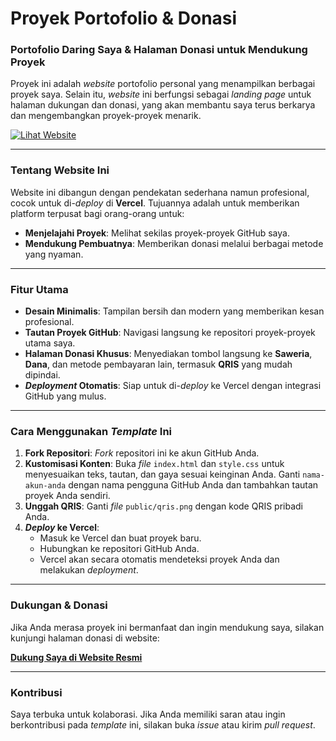 # Proyek Portofolio & Donasi
### Portofolio Daring Saya & Halaman Donasi untuk Mendukung Proyek

Proyek ini adalah _website_ portofolio personal yang menampilkan berbagai proyek saya. Selain itu, _website_ ini berfungsi sebagai _landing page_ untuk halaman dukungan dan donasi, yang akan membantu saya terus berkarya dan mengembangkan proyek-proyek menarik.



<a href="https://nama-akun-anda.vercel.app" target="_blank">
  <img src="https://img.shields.io/badge/Lihat%20Website-Sekarang-blue?style=for-the-badge&logo=vercel" alt="Lihat Website">
</a>

---

### **Tentang Website Ini**

Website ini dibangun dengan pendekatan sederhana namun profesional, cocok untuk di-_deploy_ di **Vercel**. Tujuannya adalah untuk memberikan platform terpusat bagi orang-orang untuk:

* **Menjelajahi Proyek**: Melihat sekilas proyek-proyek GitHub saya.
* **Mendukung Pembuatnya**: Memberikan donasi melalui berbagai metode yang nyaman.

---

### **Fitur Utama**

* **Desain Minimalis**: Tampilan bersih dan modern yang memberikan kesan profesional.
* **Tautan Proyek GitHub**: Navigasi langsung ke repositori proyek-proyek utama saya.
* **Halaman Donasi Khusus**: Menyediakan tombol langsung ke **Saweria**, **Dana**, dan metode pembayaran lain, termasuk **QRIS** yang mudah dipindai.
* **_Deployment_ Otomatis**: Siap untuk di-_deploy_ ke Vercel dengan integrasi GitHub yang mulus.

---

### **Cara Menggunakan _Template_ Ini**

1.  **Fork Repositori**: _Fork_ repositori ini ke akun GitHub Anda.
2.  **Kustomisasi Konten**: Buka _file_ `index.html` dan `style.css` untuk menyesuaikan teks, tautan, dan gaya sesuai keinginan Anda. Ganti `nama-akun-anda` dengan nama pengguna GitHub Anda dan tambahkan tautan proyek Anda sendiri.
3.  **Unggah QRIS**: Ganti _file_ `public/qris.png` dengan kode QRIS pribadi Anda.
4.  **_Deploy_ ke Vercel**:
    * Masuk ke Vercel dan buat proyek baru.
    * Hubungkan ke repositori GitHub Anda.
    * Vercel akan secara otomatis mendeteksi proyek Anda dan melakukan _deployment_.

---

### **Dukungan & Donasi**

Jika Anda merasa proyek ini bermanfaat dan ingin mendukung saya, silakan kunjungi halaman donasi di website:

**[Dukung Saya di Website Resmi](https://nama-akun-anda.vercel.app/#donate)**

---

### **Kontribusi**

Saya terbuka untuk kolaborasi. Jika Anda memiliki saran atau ingin berkontribusi pada _template_ ini, silakan buka _issue_ atau kirim _pull request_.
